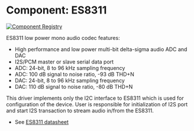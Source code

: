 # Component: ES8311

[![Component Registry](https://components.espressif.com/components/espressif/es8311/badge.svg)](https://components.espressif.com/components/espressif/es8311)

ES8311 low power mono audio codec features:
* High performance and low power multi-bit delta-sigma audio ADC and DAC
* I2S/PCM master or slave serial data port
* ADC: 24-bit, 8 to 96 kHz sampling frequency 
* ADC: 100 dB signal to noise ratio, -93 dB THD+N 
* DAC: 24-bit, 8 to 96 kHz sampling frequency 
* DAC: 110 dB signal to noise ratio, -80 dB THD+N

This driver implements only the I2C interface to ES8311 which is used for configuration of the device.
User is responsible for initialization of I2S port and start I2S transaction to stream audio in/from the ES8311.

* See [ES8311 datasheet](http://www.everest-semi.com/pdf/ES8311%20PB.pdf)
